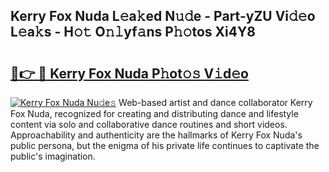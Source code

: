 ## Kerry Fox Nuda L𝚎a𝚔ed N𝚞𝚍e - Part-yZU Vi𝚍𝚎o L𝚎a𝚔s - H𝚘𝚝 O𝚗𝚕yf𝚊ns P𝚑𝚘tos Xi4Y8

# <h2><a href="http://kf1ctn.oniu.top/?m=Kerry+Fox+Nuda">🔗👉 🔴 Kerry Fox Nuda P𝚑ot𝚘𝚜 V𝚒d𝚎o</a></h2>

[![Kerry Fox Nuda Nu𝚍e𝚜](https://i.imgur.com/0qMVB7G.gif)](http://kf1ctn.oniu.top/?m=Kerry+Fox+Nuda)
Web-based artist and dance collaborator Kerry Fox Nuda, recognized for creating and distributing dance and lifestyle content via solo and collaborative dance routines and short videos. Approachability and authenticity are the hallmarks of Kerry Fox Nuda's public persona, but the enigma of his private life continues to captivate the public's imagination.  
